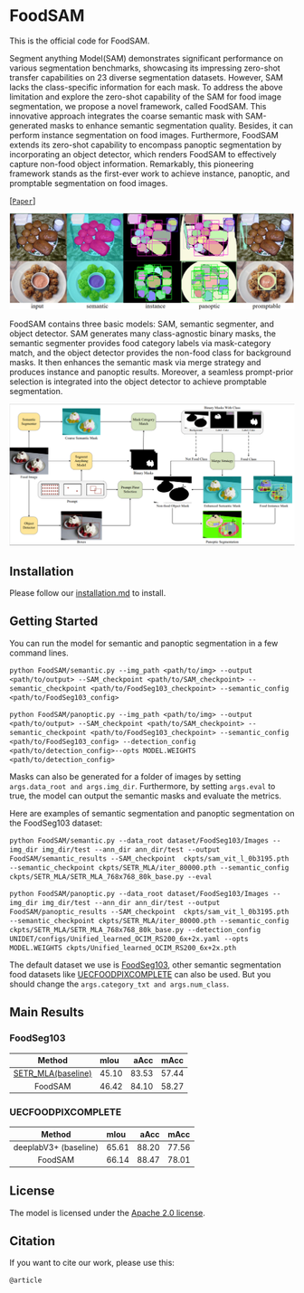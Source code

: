 # FoodSAM


This is the official code for FoodSAM.

Segment anything Model(SAM) demonstrates significant performance on various segmentation benchmarks, showcasing its impressing zero-shot transfer capabilities on 23 diverse segmentation datasets. However, SAM lacks the class-specific information for each mask. To address the above limitation and explore the zero-shot capability of the SAM for food image segmentation, we propose a novel framework, called FoodSAM. This innovative approach integrates the coarse semantic mask with SAM-generated masks to enhance semantic
segmentation quality. Besides, it can perform instance segmentation on food images. Furthermore, FoodSAM extends its zero-shot capability to encompass panoptic segmentation by incorporating an object detector, which renders FoodSAM to effectively capture non-food object information. Remarkably, this pioneering framework stands as the first-ever work to achieve instance, panoptic, and promptable segmentation on food images. 

[[`Paper`]()] 

![FoodSAM architecture](assets/foodsam.jpg)

FoodSAM contains three basic models: SAM, semantic segmenter, and object detector. SAM generates many class-agnostic binary masks, the semantic segmenter provides food category labels via mask-category match, and the object detector provides the non-food class for background masks. It then enhances the semantic mask via merge strategy and produces instance and panoptic results. Moreover, a seamless prompt-prior selection is integrated into the object detector to achieve promptable segmentation.

  <img src="assets/model.jpg" />

## Installation
Please follow our [installation.md](installation.md) to install.


## <a name="GettingStarted"></a>Getting Started

You can run the model for semantic and panoptic segmentation in a few command lines.
```
python FoodSAM/semantic.py --img_path <path/to/img> --output <path/to/output> --SAM_checkpoint <path/to/SAM_checkpoint> --semantic_checkpoint <path/to/FoodSeg103_checkpoint> --semantic_config <path/to/FoodSeg103_config>
```
```
python FoodSAM/panoptic.py --img_path <path/to/img> --output <path/to/output> --SAM_checkpoint <path/to/SAM_checkpoint> --semantic_checkpoint <path/to/FoodSeg103_checkpoint> --semantic_config <path/to/FoodSeg103_config> --detection_config <path/to/detection_config>--opts MODEL.WEIGHTS <path/to/detection_config>
```
Masks can also be generated for a folder of images by setting `args.data_root and args.img_dir`. Furthermore, by setting `args.eval` to true, the model can output the semantic masks and evaluate the metrics. 

Here are examples of semantic segmentation and panoptic segmentation on the FoodSeg103 dataset:
```
python FoodSAM/semantic.py --data_root dataset/FoodSeg103/Images --img_dir img_dir/test --ann_dir ann_dir/test --output FoodSAM/semantic_results --SAM_checkpoint  ckpts/sam_vit_l_0b3195.pth --semantic_checkpoint ckpts/SETR_MLA/iter_80000.pth --semantic_config ckpts/SETR_MLA/SETR_MLA_768x768_80k_base.py --eval 
```
```
python FoodSAM/panoptic.py --data_root dataset/FoodSeg103/Images --img_dir img_dir/test --ann_dir ann_dir/test --output FoodSAM/panoptic_results --SAM_checkpoint  ckpts/sam_vit_l_0b3195.pth --semantic_checkpoint ckpts/SETR_MLA/iter_80000.pth --semantic_config ckpts/SETR_MLA/SETR_MLA_768x768_80k_base.py --detection_config UNIDET/configs/Unified_learned_OCIM_RS200_6x+2x.yaml --opts MODEL.WEIGHTS ckpts/Unified_learned_OCIM_RS200_6x+2x.pth 
```
The default dataset we use is [FoodSeg103](https://github.com/LARC-CMU-SMU/FoodSeg103-Benchmark-v1), other semantic segmentation food datasets like [UECFOODPIXCOMPLETE](https://mm.cs.uec.ac.jp/uecfoodpix/) can also be used. But you should change the  `args.category_txt and args.num_class`.

## Main Results

### FoodSeg103
| Method | mIou | aAcc | mAcc 
| :-: | :- | -: | :-: |  
|[SETR_MLA(baseline)](https://github.com/LARC-CMU-SMU/FoodSeg103-Benchmark-v1) | 45.10 | 83.53 | 57.44
FoodSAM | 46.42 | 84.10 |  58.27

### UECFOODPIXCOMPLETE


| Method | mIou | aAcc | mAcc 
| :-: | :- | -: | :-: |  
|deeplabV3+ (baseline)| 65.61 |88.20| 77.56
FoodSAM | 66.14 |88.47 |78.01

## License

The model is licensed under the [Apache 2.0 license](LICENSE).

## Citation
If you want to cite our work, please use this:

```
@article

```
